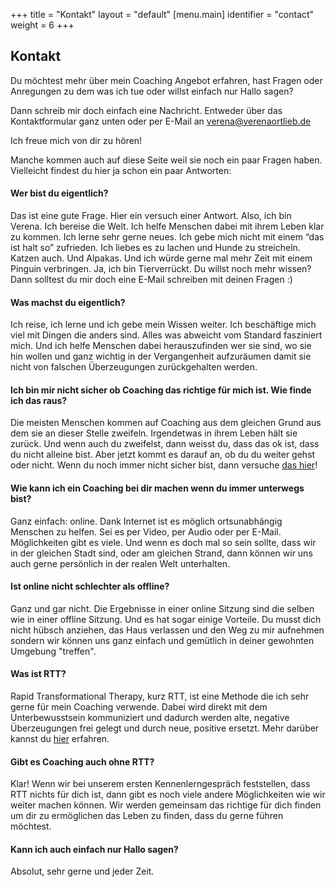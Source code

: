 +++
title = "Kontakt"
layout = "default"
[menu.main]
identifier = "contact"
weight = 6
+++

<div class="sub-hero img-contact"></div>

<h2 class="sub-hero-img-text">Kontakt</h2>


<p>Du möchtest mehr über mein Coaching Angebot erfahren, hast Fragen oder Anregungen zu dem was ich tue oder willst einfach nur Hallo sagen?</p>

<p>Dann schreib mir doch einfach eine Nachricht. Entweder über das Kontaktformular ganz unten oder per E-Mail an <a href="mailto:verena@verenaortlieb.de" target="_blank">verena@verenaortlieb.de</a></p>

<p>Ich freue mich von dir zu hören!</p>


<p class="contact-highlight-text">Manche kommen auch auf diese Seite weil sie noch ein paar Fragen haben. <br> Vielleicht findest du hier ja schon ein paar Antworten:
</p>



#### Wer bist du eigentlich?

Das ist eine gute Frage. Hier ein versuch einer Antwort. Also, ich bin Verena. Ich bereise die Welt. Ich helfe Menschen dabei mit ihrem Leben klar zu kommen. Ich lerne sehr gerne neues. Ich gebe mich nicht mit einem “das ist halt so” zufrieden. Ich liebes es zu lachen und Hunde zu streicheln. Katzen auch. Und Alpakas. Und ich würde gerne mal mehr Zeit mit einem Pinguin verbringen. Ja, ich bin Tierverrückt. Du willst noch mehr wissen? Dann solltest du mir doch eine E-Mail schreiben mit deinen Fragen :) 

#### Was machst du eigentlich?

Ich reise, ich lerne und ich gebe mein Wissen weiter. Ich beschäftige mich viel mit Dingen die anders sind. Alles was abweicht vom Standard fasziniert mich. Und ich helfe Menschen dabei herauszufinden wer sie sind, wo sie hin wollen und ganz wichtig in der Vergangenheit aufzuräumen damit sie nicht von falschen Überzeugungen zurückgehalten werden.

#### Ich bin mir nicht sicher ob Coaching das richtige für mich ist. Wie finde ich das raus?

Die meisten Menschen kommen auf Coaching aus dem gleichen Grund aus dem sie an dieser Stelle zweifeln. Irgendetwas in ihrem Leben hält sie zurück. Und wenn auch du zweifelst, dann weisst du, dass das ok ist, dass du nicht alleine bist. Aber jetzt kommt es darauf an, ob du du weiter gehst oder nicht. Wenn du noch immer nicht sicher bist, dann versuche [das hier](/blog/arschtritt)! 

#### Wie kann ich ein Coaching bei dir machen wenn du immer unterwegs bist?

Ganz einfach: online. Dank Internet ist es möglich ortsunabhängig Menschen zu helfen. Sei es per Video, per Audio oder per E-Mail. Möglichkeiten gibt es viele.
Und wenn es doch mal so sein sollte, dass wir in der gleichen Stadt sind, oder am gleichen Strand, dann können wir uns auch gerne persönlich in der realen Welt unterhalten.

#### Ist online nicht schlechter als offline?

Ganz und gar nicht. Die Ergebnisse in einer online Sitzung sind die selben wie in einer offline Sitzung. Und es hat sogar einige Vorteile. Du musst dich nicht hübsch anziehen, das Haus verlassen und den Weg zu mir aufnehmen sondern wir können uns ganz einfach und gemütlich in deiner gewohnten Umgebung "treffen".

#### Was ist RTT?

Rapid Transformational Therapy, kurz RTT, ist eine Methode die ich sehr gerne für mein Coaching verwende. Dabei wird direkt mit dem Unterbewusstsein kommuniziert und dadurch werden alte, negative Überzeugungen frei gelegt und durch neue, positive ersetzt. Mehr darüber kannst du [hier](/blog/was-ist-rtt) erfahren.

#### Gibt es Coaching auch ohne RTT?

Klar! Wenn wir bei unserem ersten Kennenlerngespräch feststellen, dass RTT nichts für dich ist, dann gibt es noch viele andere Möglichkeiten wie wir weiter machen können. Wir werden gemeinsam das richtige für dich finden um dir zu ermöglichen das Leben zu finden, dass du gerne führen möchtest.

#### Kann ich auch einfach nur Hallo sagen?

Absolut, sehr gerne und jeder Zeit.

